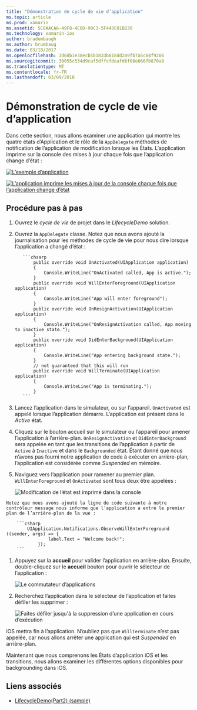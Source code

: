 ```yaml
---
title: "Démonstration de cycle de vie d’application"
ms.topic: article
ms.prod: xamarin
ms.assetid: 5C8AACA6-49F8-4C6D-99C3-5F443C01B230
ms.technology: xamarin-ios
author: bradumbaugh
ms.author: brumbaug
ms.date: 03/18/2017
ms.openlocfilehash: 3d68b1e38ecb5b1833b818dd2a9fb7a5c84f9206
ms.sourcegitcommit: 30055c534d9caf5dffcfdeafd6f08e666fb870a8
ms.translationtype: MT
ms.contentlocale: fr-FR
ms.lasthandoff: 03/09/2018
---
```

# <a name="application-lifecycle-demo"></a>Démonstration de cycle de vie d’application

Dans cette section, nous allons examiner une application qui montre les quatre états d’Application et le rôle de la `AppDelegate` méthodes de notification de l’application de modification lorsque les États. L’application imprime sur la console des mises à jour chaque fois que l’application change d’état :

 [![](application-lifecycle-demo-images/image3.png "L’exemple d’application")](application-lifecycle-demo-images/image3.png#lightbox)

 [![](application-lifecycle-demo-images/image4.png "L’application imprime les mises à jour de la console chaque fois que l’application change d’état")](application-lifecycle-demo-images/image4.png#lightbox)

## <a name="walkthrough"></a>Procédure pas à pas


  1. Ouvrez le _cycle de vie_ de projet dans le _LifecycleDemo_ solution.
  1. Ouvrez la `AppDelegate` classe. Notez que nous avons ajouté la journalisation pour les méthodes de cycle de vie pour nous dire lorsque l’application a changé d’état :

            ```chsarp
                public override void OnActivated(UIApplication application)
                {
                    Console.WriteLine("OnActivated called, App is active.");
                }
                public override void WillEnterForeground(UIApplication application)
                {
                    Console.WriteLine("App will enter foreground");
                }
                public override void OnResignActivation(UIApplication application)
                {
                    Console.WriteLine("OnResignActivation called, App moving to inactive state.");
                }
                public override void DidEnterBackground(UIApplication application)
                {
                    Console.WriteLine("App entering background state.");
                }
                // not guaranteed that this will run
                public override void WillTerminate(UIApplication application)
                {
                    Console.WriteLine("App is terminating.");
                }
            ```

  1. Lancez l’application dans le simulateur, ou sur l’appareil. `OnActivated` est appelé lorsque l’application démarre. L’application est présent dans le _Active_ état.
  1. Cliquez sur le bouton accueil sur le simulateur ou l’appareil pour amener l’application à l’arrière-plan. `OnResignActivation` et `DidEnterBackground` sera appelée en tant que les transitions de l’application à partir de `Active` à `Inactive` et dans le `Backgrounded` état. Étant donné que nous n’avons pas fourni notre application de code à exécuter en arrière-plan, l’application est considérée comme _Suspended_ en mémoire.
  1. Naviguez vers l’application pour ramener au premier plan. `WillEnterForeground` et `OnActivated` sont tous deux être appelées :

        ![](application-lifecycle-demo-images/image4.png "Modification de l’état est imprimé dans la console")

    Notez que nous avons ajouté la ligne de code suivante à notre contrôleur message nous informe que l’application a entré le premier plan de l’arrière-plan de la vue :

        ```csharp
            UIApplication.Notifications.ObserveWillEnterForeground ((sender, args) => {
                    label.Text = "Welcome back!";
                });
        ```

1. Appuyez sur la **accueil** pour valider l’application en arrière-plan. Ensuite, double-cliquez sur le **accueil** bouton pour ouvrir le sélecteur de l’application :
    
    ![](application-lifecycle-demo-images/app-switcher-.png "Le commutateur d’applications")
  
1. Recherchez l’application dans le sélecteur de l’application et faites défiler les supprimer :
    
    ![](application-lifecycle-demo-images/app-switcher-swipe-.png "Faites défiler jusqu'à la suppression d’une application en cours d’exécution") 
    
iOS mettra fin à l’application. N’oubliez pas que `WillTerminate` n’est pas appelée, car nous allons arrêter une application qui est _Suspended_ en arrière-plan.

Maintenant que nous comprenons les États d’application iOS et les transitions, nous allons examiner les différentes options disponibles pour backgrounding dans iOS.



## <a name="related-links"></a>Liens associés

- [LifecycleDemo(Part2) (sample)](https://developer.xamarin.com/samples/monotouch/LifecycleDemo/)
